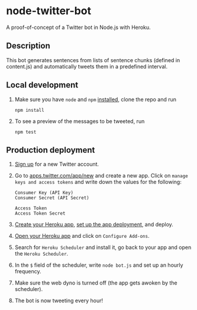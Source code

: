 # node-twitter-bot
A proof-of-concept of a Twitter bot in Node.js with Heroku.
## Description
This bot generates sentences from lists of sentence chunks (defined in content.js) and automatically tweets them in a predefined interval.
## Local development
1. Make sure you have `node` and `npm` [installed](https://gist.github.com/mrozilla/12318abcf32c9ca359ca39b48c5d560c), clone the repo and run 
  
    ```
    npm install
    ```
  
2. To see a preview of the messages to be tweeted, run
  
    ```
    npm test
    ```

## Production deployment  
1. [Sign up](https://twitter.com/signup) for a new Twitter account.
2. Go to [apps.twitter.com/app/new](apps.twitter.com/app/new) and create a new app. Click on `manage keys and access tokens` and write down the values for the following:
  
    ```
    Consumer Key (API Key)
    Consumer Secret (API Secret)

    Access Token
    Access Token Secret
    ```

3. [Create your Heroku app](https://devcenter.heroku.com/articles/creating-apps), [set up the app deployment](https://devcenter.heroku.com/categories/deployment), and deploy.
4. [Open your Heroku app](https://dashboard.heroku.com/apps/) and click on `Configure Add-ons`.
5. Search for `Heroku Scheduler` and install it, go back to your app and open the `Heroku Scheduler`.
6. In the `$` field of the scheduler, write `node bot.js` and set up an hourly frequency.
7. Make sure the web dyno is turned off (the app gets awoken by the scheduler).
7. The bot is now tweeting every hour!


